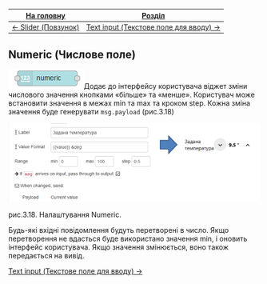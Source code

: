 | [На головну](../)                 | [Розділ](README.md)                                       |
| --------------------------------- | --------------------------------------------------------- |
| [<- Slider (Повзунок)](Slider.md) | [Text input (Текстове поле для вводу) -> ](Text_input.md) |

## Numeric (Числове поле)

![img](media/numeric.png)Додає до інтерфейсу користувача віджет зміни числового значення кнопками «більше» та «менше». Користувач може встановити значення в межах min та max та кроком step. Кожна зміна значення буде генерувати `msg.payload` (рис.3.18)

![img](media/3_18.png)

рис.3.18. Налаштування Numeric.

Будь-які вхідні повідомлення будуть перетворені в число. Якщо перетворення не вдасться буде використано значення min, і оновить інтерфейс користувача. Якщо значення змінюється, воно також передається на вивід.

[Text input (Текстове поле для вводу) -> ](Text_input.md)
